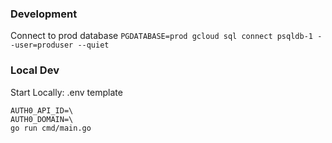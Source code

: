 ### Development
Connect to prod database
`PGDATABASE=prod gcloud sql connect psqldb-1 --user=produser --quiet`

### Local Dev
Start Locally: 
.env template
```
AUTH0_API_ID=\
AUTH0_DOMAIN=\
go run cmd/main.go
```
